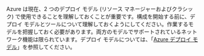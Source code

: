 Azure は現在、2 つのデプロイ モデル (リソース マネージャーおよびクラシック) で使用できることを理解しておくことが重要です。構成を開始する前に、デプロイ モデルとツールについて理解しておくようにしてください。作業するモデルを把握しておく必要があります。両方のモデルでサポートされているネットワーク機能は限られています。デプロイ モデルについては、「[Azure デプロイ モデル](../azure-classic-rm.md)」を参照してください。

<!---HONumber=AcomDC_1223_2015-->